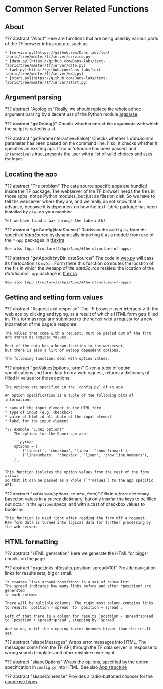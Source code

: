 # Common Server Related Functions

## About

??? abstract "About"
    Here are functions that are being used by various parts of the
    TF browser infrastructure, such as 

    * [service.py](https://github.com/Dans-labs/text-fabric/tree/master/tf/server/service.py)
    * [data.py](https://github.com/Dans-labs/text-fabric/tree/master/tf/server/data.py)
    * [web.py](https://github.com/Dans-labs/text-fabric/tree/master/tf/server/web.py)
    * [start.py](https://github.com/Dans-labs/text-fabric/tree/master/tf/server/start.py)

## Argument parsing

??? abstract "Apologies"
    Really, we should replace the whole adhoc argument parsing by a decent use
    of the Python module
    [argparse](https://docs.python.org/3/library/argparse.html#module-argparse). 

??? abstract "getDebug()"
    Checks whether one of the arguments with which the script is called is a `-d`.

??? abstract "getParam(interactive=False)"
    Checks whether a *dataSource* parameter has been passed on the command line.
    If so, it checks whether it specifies an existing app.
    If no *dataSource* has been passed, and `interactive` is true,
    presents the user with a list of valid choices and asks for input.

## Locating the app

??? abstract "The problem"
    The data source specific apps are bundled inside the TF package.
    The webserver of the TF browser needs the files in those apps,
    not as Python modules, but just as files on disk.
    So we have to tell the webserver where they are, and we really do not know that
    in advance, because it is dependent on how the text-fabric package has been
    installed by `pip3` on your machine.

    Yet we have found a way through the labyrinth!

??? abstract "getConfig(dataSource)"
    Retrieves the `config.py` from the specified *dataSource* by
    dynamically importing it as a module from one of the
    `*-app` packages in
    [tf.extra](https://github.com/Dans-labs/text-fabric/tree/master/tf/extra)

    See also [App structure](/Api/Apps/#the-structure-of-apps)

??? abstract "getAppdir(myDir, dataSource)"
    The code in
    [web.py](https://github.com/Dans-labs/text-fabric/tree/master/tf/server/web.py)
    will pass its file location as `myDir`.
    Form there this function computes the locstion of the file in which
    the webapp of the *dataSource* resides: the location of the
    *dataSource* `-app` package in
    [tf.extra](https://github.com/Dans-labs/text-fabric/tree/master/tf/extra).

    See also [App structure](/Api/Apps/#the-structure-of-apps)

## Getting and setting form values

??? abstract "Request and response"
    The TF browser user interacts with the web app by clicking and typing,
    as a result of which a HTML form gets filled in.
    This form as regularly submitted to the server with a request
    for a new incarnation of the page: a response.

    The values that come with a request, must be peeled out of the form,
    and stored as logical values.

    Most of the data has a known function to the webserver,
    but there is also a list of webapp dependent options.

    The following functions deal with option values.

??? abstract "getValues(options, form)"
    Given a tuple of option specifications and form data from a web request,
    returns a dictionary of filled in values for those options.

    The options are specified in the `config.py` of an app.

    An option specification is a tuple of the following bits of information:

    * name of the input element in the HTML form
    * type of input (e.g. checkbox)
    * value of html id attribute of the input element
    * label for the input element

    ??? example "Cunei options"
        The options for the Cunei app are:

        ```python
        options = (
            ('lineart', 'checkbox', 'linea', 'show lineart'),
            ('lineNumbers', 'checkbox', 'linen', 'show line numbers'),
        )
        ```

    This function isolates the option values from the rest of the form values,
    so that it can be passed as a whole (`**values`) to the app specific API.

??? abstract "setValues(options, source, form)"
    Fills in a *form* dictionary based on values in a *source* dictionary,
    but only insofar the keys to be filled out occur in the `options` specs,
    and with a cast of checkbox values to booleans. 

    This function is used right after reading the form off a request.
    Raw form data is turned into logical data for further processing by the web server.

## HTML formatting

??? abstract "HTML generation"
    Here we generate the HTML for bigger chunks on the page.

??? abstract "pageLinks(nResults, position, spread=10)"
    Provide navigation links for results sets, big or small.

    It creates links around *position* in a set of *nResults*.
    The spread indicates how many links before and after *position* are generated
    in each column.

    There will be multiple columns. The right most column contains links
    to results `position - spread` to `position + spread`.

    Left of that there is a column for results `position - spread*spread`
    to `position + spread*spread`, stepping by `spread`.

    And so on, until the stepping factor becomes bigger than the result set.

??? abstract "shapeMessages"
    Wraps error messages into HTML. The messages come from the TF API,
    through the TF data server, in response to wrong search templates
    and other mistaken user input.

??? abstract "shapeOptions"
    Wraps the options, specified by the option specification in `config.py`
    into HTML.
    See also [App structure](/Api/Apps/#the-structure-of-apps)

??? abstract "shapeCondense"
    Provides a radio-buttoned chooser for the
    [condense types](/Server/Service/#data-service-api).

